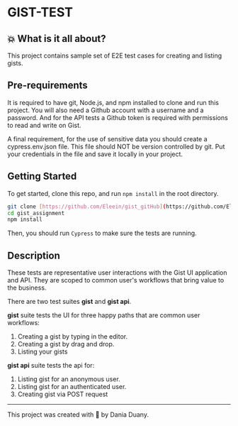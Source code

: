 # GIST-TEST
## :boom: What is it all about?
This project contains sample set of E2E test cases for creating and listing gists.

## Pre-requirements

It is required to have git, Node.js, and npm installed to clone and run this project.
You will also need a Github account with a username and a password. And for the API tests a Github token
is required with permissions to read and write on Gist. 

A final requirement, for the use of sensitive data you should create a cypress.env.json
file. This file should NOT be version controlled by git. Put your credentials in the file and
save it locally in your project.

Getting Started
-----------

To get started, clone this repo, and run `npm install` in the root directory.

```sh
git clone [https://github.com/Eleein/gist_gitHub](https://github.com/Eleein/gist-test)
cd gist_assignment
npm install
```
Then, you should run `Cypress` to make sure the tests are running.

Description
-----------
These tests are representative user interactions with the Gist UI application and API. They are scoped to
common user's workflows that bring value to the business. 

There are two test suites **gist** and **gist api**. 

**gist** suite tests the UI for three happy paths that are common user workflows:
1. Creating a gist by typing in the editor.
2. Creating a gist by drag and drop.
3. Listing your gists

**gist api** suite tests the api for:

1. Listing gist for an anonymous user.
2. Listing gist for an authenticated user.
3. Creating gist via POST request

___

This project was created with 💚 by Dania Duany.



